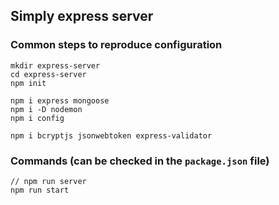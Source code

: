 ## Simply express server

### Common steps to reproduce configuration

```
mkdir express-server
cd express-server
npm init
```

```
npm i express mongoose
npm i -D nodemon
npm i config

npm i bcryptjs jsonwebtoken express-validator
```

### Commands (can be checked in the `package.json` file)

```
// npm run server
npm run start
```

